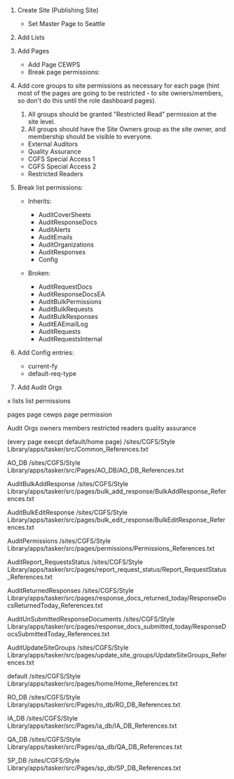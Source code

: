 1. Create Site (Publishing Site)
   - Set Master Page to Seattle
2. Add Lists
3. Add Pages

   - Add Page CEWPS
   - Break page permissions:

4. Add core groups to site permissions as necessary for each page (hint most of the pages are going to be restricted - to site owners/members, so don't do this until the role dashboard pages).

   1. All groups should be granted "Restricted Read" permission at the site level.
   2. All groups should have the Site Owners group as the site owner, and membership should be visible to everyone.

   - External Auditors
   - Quality Assurance
   - CGFS Special Access 1
   - CGFS Special Access 2
   - Restricted Readers

5. Break list permissions:

   - Inherits:

     - AuditCoverSheets
     - AuditResponseDocs
     - AuditAlerts
     - AuditEmails
     - AuditOrganizations
     - AuditResponses
     - Config

   - Broken:

     - AuditRequestDocs
     - AuditResponseDocsEA
     - AuditBulkPermissions
     - AuditBulkRequests
     - AuditBulkResponses
     - AuditEAEmailLog
     - AuditRequests
     - AuditRequestsInternal

6. Add Config entries:

   - current-fy
   - default-req-type

7. Add Audit Orgs

x lists
list permissions

pages
page cewps
page permission

Audit Orgs
owners
members
restricted readers
quality assurance

(every page execpt default/home page)
/sites/CGFS/Style Library/apps/tasker/src/Common_References.txt

AO_DB
/sites/CGFS/Style Library/apps/tasker/src/Pages/AO_DB/AO_DB_References.txt

<!--
No longer needed
AuditBulkAddRequest
/sites/CGFS/Style Library/apps/tasker/src/pages/BulkAddRequest/BulkAddRequest_References.txt
-->

AuditBulkAddResponse
/sites/CGFS/Style Library/apps/tasker/src/pages/bulk_add_response/BulkAddResponse_References.txt

AuditBulkEditResponse
/sites/CGFS/Style Library/apps/tasker/src/pages/bulk_edit_response/BulkEditResponse_References.txt

AuditPermissions
/sites/CGFS/Style Library/apps/tasker/src/pages/permissions/Permissions_References.txt

AuditReport_RequestsStatus
/sites/CGFS/Style Library/apps/tasker/src/pages/report_request_status/Report_RequestStatus_References.txt

AuditReturnedResponses
/sites/CGFS/Style Library/apps/tasker/src/pages/response_docs_returned_today/ResponseDocsReturnedToday_References.txt

AuditUnSubmittedResponseDocuments
/sites/CGFS/Style Library/apps/tasker/src/pages/response_docs_submitted_today/ResponseDocsSubmittedToday_References.txt

AuditUpdateSiteGroups
/sites/CGFS/Style Library/apps/tasker/src/pages/update_site_groups/UpdateSiteGroups_References.txt

default
/sites/CGFS/Style Library/apps/tasker/src/pages/home/Home_References.txt

RO_DB
/sites/CGFS/Style Library/apps/tasker/src/Pages/ro_db/RO_DB_References.txt

IA_DB
/sites/CGFS/Style Library/apps/tasker/src/Pages/ia_db/IA_DB_References.txt

QA_DB
/sites/CGFS/Style Library/apps/tasker/src/Pages/qa_db/QA_DB_References.txt

SP_DB
/sites/CGFS/Style Library/apps/tasker/src/Pages/sp_db/SP_DB_References.txt
